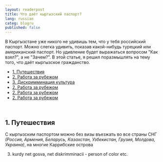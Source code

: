 ```yaml
---
layout: readerpost
title: Что даёт кыргызский паспорт?
lang: russian
categ: blogru
published: false
---
```


В Кыргызстане уже никого не удивишь тем, что у тебя российский паспорт. Можно слегка удивить, показав какой-нибудь турецкий или американский паспорт. Но удивление будет выражаться вопросом "Как взял?", а не "Зачем?". В этой статье, я решил поразмышлять на тему того, что даёт кыргызское гражданство.

<ul class="index">
<li><a href="#travel">1. Путешествия</a></li>
<li><a href="#work">2. Работа за рубежом</a></li>
<li><a href="#bank">3. Дискримминация культура</a></li>
<li><a href="#business">2. Работа за рубежом</a></li>
<li><a href="#remote">2. Работа за рубежом</a></li>
<li><a href="#salary">2. Работа за рубежом</a></li>
</ul>

<a name="travel"></a><br>
## 1. Путешествия

С кыргызским паспортом можно без визы въезжать во все страны СНГ _(Россия, Армения, Беларусь, Казахстан, Узбекистан, Грузия, Молдова, Украина)_, на многие Каррибские острова


3. kurdy net gosva, net diskrimminacii - person of color etc. 
